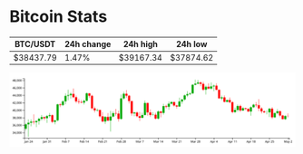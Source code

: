 # Bitcoin Stats

BTC/USDT|24h change|24h high|24h low|
|---|---|---|---|
|$38437.79|1.47%|$39167.34|$37874.62|

<img src="./chart.svg">
